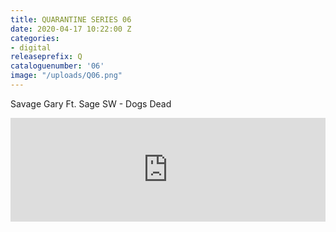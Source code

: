 ```yaml
---
title: QUARANTINE SERIES 06
date: 2020-04-17 10:22:00 Z
categories:
- digital
releaseprefix: Q
cataloguenumber: '06'
image: "/uploads/Q06.png"
---
```


Savage Gary Ft. Sage SW - Dogs Dead

<iframe width="100%" height="166" scrolling="no" frameborder="no" allow="autoplay" src="https://w.soundcloud.com/player/?url=https%3A//api.soundcloud.com/tracks/788199757&color=%23ffcc00&auto_play=false&hide_related=false&show_comments=true&show_user=true&show_reposts=false&show_teaser=true"></iframe>